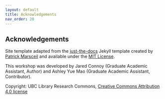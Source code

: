 ```yaml
---
layout: default
title: Acknowledgements
nav_order: 20
---
```

## Acknowledgements

Site template adapted from the [just-the-docs](https://github.com/pmarsceill/just-the-docs) Jekyll template created by [Patrick Marsceil](https://github.com/pmarsceill) and available under the [MIT License](http://opensource.org/licenses/MIT).

This workshop was developed by Jared Connoy (Graduate Academic Assistant, Author) and Ashley Yue Mao (Graduate Academic Assistant, Contributor).

Copyright: UBC Library Research Commons, [Creative Commons Attribution 4.0 license](https://creativecommons.org/licenses/by/4.0/)